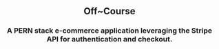 #                                    <h2 align="center"> Off~Course </h2>
<h3 align='center' > A PERN stack e-commerce application leveraging the Stripe API for authentication and checkout. </h3>
